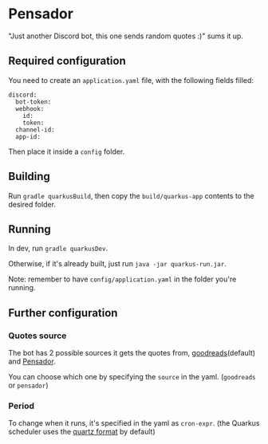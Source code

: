 # Pensador

"Just another Discord bot, this one sends random quotes :)" sums it up.

## Required configuration

You need to create an `application.yaml` file, with the following fields filled:
```
discord:
  bot-token: 
  webhook:
    id: 
    token: 
  channel-id: 
  app-id: 
```
Then place it inside a `config` folder.

## Building 

Run `gradle quarkusBuild`, then copy the `build/quarkus-app` contents to the desired folder.

## Running

In dev, run `gradle quarkusDev`.

Otherwise, if it's already built, just run `java -jar quarkus-run.jar`.

Note: remember to have `config/application.yaml` in the folder you're running.

## Further configuration

### Quotes source

The bot has 2 possible sources it gets the quotes from, [goodreads](https://goodreads.com)(default) and [Pensador](https://www.pensador.com).

You can choose which one by specifying the `source` in the yaml. (`goodreads` or `pensador`)

### Period 

To change when it runs, it's specified in the yaml as `cron-expr`. (the Quarkus scheduler uses the [quartz format](http://www.quartz-scheduler.org/documentation/quartz-2.3.0/tutorials/crontrigger.html) by default)
